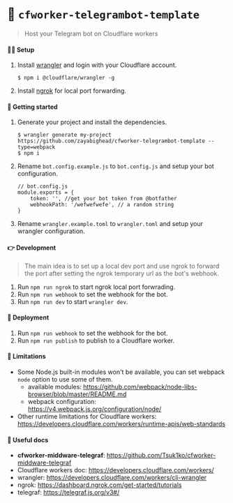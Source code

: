 # 🤖 `cfworker-telegrambot-template`
> Host your Telegram bot on Cloudflare workers

#### 🏃‍♀️ Setup
1. Install [wrangler](https://developers.cloudflare.com/workers/cli-wrangler/install-update) and login with your Cloudflare account.
    ```
    $ npm i @cloudflare/wrangler -g
    ```
2. Install [ngrok](https://dashboard.ngrok.com/get-started/setup)  for local port forwarding.

#### 🎴 Getting started
1. Generate your project and install the dependencies.
    ```
    $ wrangler generate my-project https://github.com/zayabighead/cfworker-telegrambot-template --type=webpack
    $ npm i
    ```
2. Rename `bot.config.example.js` to `bot.config.js` and setup your bot configuration.
    ```
    // bot.config.js
    module.exports = {
        token: '', //get your bot token from @botfather
        webhookPath: '/wefwefwefe', // a random string
    }
    ```
3. Rename `wrangler.example.toml` to `wrangler.toml` and setup your wrangler configuration.

#### 👉 Development
> The main idea is to set up a local dev port and use ngrok to forward the port after setting the ngrok temporary url as the bot's webhook.
1. Run `npm run ngrok` to start ngrok local port forwrading.
2. Run `npm run webhook` to set the webhook for the bot.
3. Run `npm run dev` to start `wrangler dev`.

#### 📢 Deployment
1. Run `npm run webhook` to set the webhook for the bot.
2. Run `npm run publish` to publish to a Cloudflare worker.

#### 🤨 Limitations
* Some Node.js built-in modules won't be available, you can set webpack `node` option to use some of them.
    * available modules: https://github.com/webpack/node-libs-browser/blob/master/README.md
    * webpack configuration: https://v4.webpack.js.org/configuration/node/
* Other runtime limitations for Cloudflare workers: https://developers.cloudflare.com/workers/runtime-apis/web-standards

#### 📘 Useful docs
* __cfworker-middware-telegraf__: https://github.com/Tsuk1ko/cfworker-middware-telegraf
* Cloudflare workers doc: https://developers.cloudflare.com/workers/
* wrangler: https://developers.cloudflare.com/workers/cli-wrangler
* ngrok: https://dashboard.ngrok.com/get-started/tutorials
* telegraf: https://telegraf.js.org/v3#/